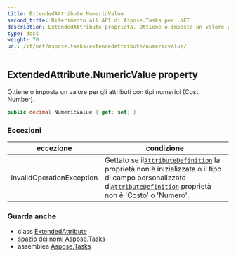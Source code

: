```yaml
---
title: ExtendedAttribute.NumericValue
second_title: Riferimento all'API di Aspose.Tasks per .NET
description: ExtendedAttribute proprietà. Ottiene o imposta un valore per gli attributi con tipi numerici Cost Number.
type: docs
weight: 70
url: /it/net/aspose.tasks/extendedattribute/numericvalue/
---
```

## ExtendedAttribute.NumericValue property

Ottiene o imposta un valore per gli attributi con tipi numerici (Cost, Number).

```csharp
public decimal NumericValue { get; set; }
```

### Eccezioni

| eccezione | condizione |
| --- | --- |
| InvalidOperationException | Gettato se il[`AttributeDefinition`](../attributedefinition/) la proprietà non è inizializzata o il tipo di campo personalizzato di[`AttributeDefinition`](../attributedefinition/) proprietà non è 'Costo' o 'Numero'. |

### Guarda anche

* class [ExtendedAttribute](../)
* spazio dei nomi [Aspose.Tasks](../../extendedattribute/)
* assemblea [Aspose.Tasks](../../../)


